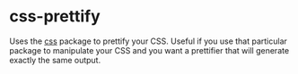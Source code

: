 # css-prettify

Uses the [css](https://www.npmjs.com/package/css) package to prettify your CSS. Useful if you use that particular package to manipulate your CSS and you want a prettifier that will generate exactly the same output.
